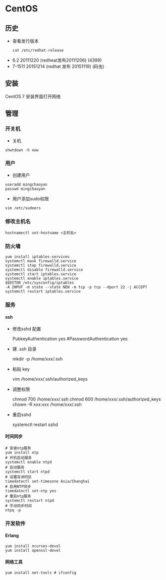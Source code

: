 # CentOS

## 历史
* 查看发行版本
    ```
    cat /etc/redhat-release
    ```
* 6.2 20111220 (redheat发布20111206) (4399)
* 7-1511 20151214 (redhat 发布 20151119) (码虫)



## 安装

CentOS 7 安装界面打开网络

## 管理

### 开关机

* 关机
```
shwtdown -h now
```

### 用户

* 创建用户

```
useradd mingchaoyan
passwd mingchaoyan
```

* 用户添加sudo权限
```
vim /etc/sudoers
```

### 修改主机名
```
hostnamectl set-hostname <主机名> 
```

### 防火墙
```
yum install iptables-services
systemctl mask firewalld.service
systemctl stop firewalld.service 
systemctl disable firewalld.service
systemctl start iptables.service 
systemctl enable iptables.service
$EDITOR /etc/sysconfig/iptables
-A INPUT -m state --state NEW -m tcp -p tcp --dport 22 -j ACCEPT
systemctl restart iptables.service 
```

### 服务

#### ssh 

* 修改sshd 配置

    PubkeyAuthentication yes
    #PasswordAuthentication yes

* 建 .ssh 目录

    mkdir -p /home/xxx/.ssh

* 粘贴 key

    vim /home/xxx/.ssh/authorized_keys

* 调整权限

    chmod 700 /home/xxx/.ssh
    chmod 600 /home/xxx/.ssh/authorized_keys
    chown -R xxx:xxx /home/xxx/.ssh

* 重启sshd

    systemctl restart sshd

#### 时间同步

    # 安装ntp服务
    yum install ntp
    # 开机启动服务
    systemctl enable ntpd
    # 启动服务
    systemctl start ntpd
    # 设置亚洲时区
    timedatectl set-timezone Asia/Shanghai
    # 启用NTP同步
    timedatectl set-ntp yes
    # 重启ntp服务
    systemctl restart ntpd
    # 手动同步时间
    ntpq -p

### 开发软件

#### Erlang

    yum install ncurses-devel
    yum install openssl-devel

#### 网络工具

    yum install net-tools # ifconfig
